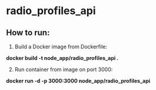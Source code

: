 # radio_profiles_api

## How to run:

1) Build a Docker image from Dockerfile:

  **docker build -t node_app/radio_profiles_api .**

2) Run container from image on port 3000:

  **docker run -d -p 3000:3000 node_app/radio_profiles_api**
